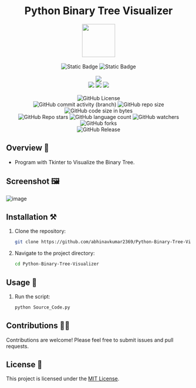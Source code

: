 <div align="center">
     <h1 align="center">Python Binary Tree Visualizer</h1>
     <img src="https://github.com/user-attachments/assets/43e33b05-64e7-475e-8fdb-8b369f0b3a52" height=90px width=90px/>
     <br/>
     <br/>
     <img alt="Static Badge" src="https://img.shields.io/badge/Python-7F00FF?style=for-the-badge">
     <img alt="Static Badge" src="https://img.shields.io/badge/Binary%20Tree-red?style=for-the-badge">
     <br/>
     <br/>
     <!-- Open Source -->
     <img src="https://badges.frapsoft.com/os/v1/open-source.svg?v=103">
     <br/>
     <!-- Contributions -->
     <img src="https://img.shields.io/static/v1.svg?label=Contributions&message=Welcome&color=#013220">
     <!-- Built By -->
     <img src="https://img.shields.io/badge/Built%20by-Abhinav%20Kumar-0059b3">
     <!-- Maintained -->
     <img src="https://img.shields.io/static/v1.svg?label=Maintained&message=Yes&color=red">
     <br/>
     <!-- --------------------------------------------- -->
     <br/>
     <!-- License -->
     <img alt="GitHub License" src="https://img.shields.io/github/license/abhinavkumar2369/Python-StopWatch">
     <br/>
     <!-- Commit Count -->
     <img alt="GitHub commit activity (branch)" src="https://img.shields.io/github/commit-activity/t/abhinavkumar2369/Python-StopWatch/main">
     <!-- Repo Size -->
     <img alt="GitHub repo size" src="https://img.shields.io/github/repo-size/abhinavkumar2369/Python-StopWatch?style=flat&color=orange">
     <!-- Repo Code -->
     <img alt="GitHub code size in bytes" src="https://img.shields.io/github/languages/code-size/abhinavkumar2369/Python-StopWatch">
     <br/>
     <img alt="GitHub Repo stars" src="https://img.shields.io/github/stars/abhinavkumar2369/Python-StopWatch?style=flat&color=orange">
     <!-- Language Count -->
     <img alt="GitHub language count" src="https://img.shields.io/github/languages/count/abhinavkumar2369/Python-StopWatch">
     <!-- Watchers -->
     <img alt="GitHub watchers" src="https://img.shields.io/github/watchers/abhinavkumar2369/Python-StopWatch?style=flat">
     <!-- Forks -->
     <img alt="GitHub forks" src="https://img.shields.io/github/forks/abhinavkumar2369/Python-StopWatch?style=flat&color=orange">
     <br/>
     <img alt="GitHub Release" src="https://img.shields.io/github/v/release/abhinavkumar2369/Python-StopWatch">
</div>

## Overview 🌟
- Program with Tkinter to Visualize the Binary Tree.


<!------------------------------------------------->



## Screenshot 🖼️
![image](https://github.com/user-attachments/assets/efce59f9-b45c-44b2-a19e-aab6d5d7f32b)



<!------------------------------------------------->



## Installation ⚒️

1. Clone the repository:
   
   ```bash
   git clone https://github.com/abhinavkumar2369/Python-Binary-Tree-Visualizer.git
   ```
   
3. Navigate to the project directory:
   
   ```bash
   cd Python-Binary-Tree-Visualizer
   ```


<!------------------------------------------------->



## Usage 🤖

1. Run the script:

   ```bash
   python Source_Code.py
   ```


<!------------------------------------------------->



## Contributions 🧑‍💻
Contributions are welcome! Please feel free to submit issues and pull requests.


## License 🪪
This project is licensed under the [MIT License](LICENSE).
